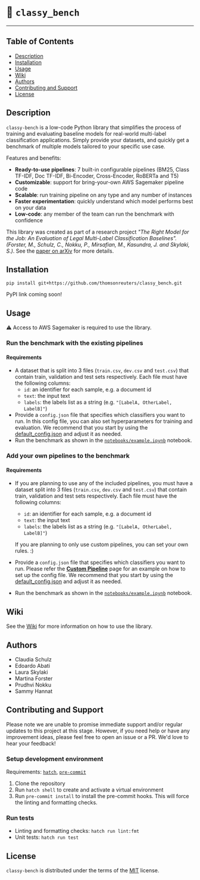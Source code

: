 # 🧪 `classy_bench`

-----

## Table of Contents

- [Description](#description)
- [Installation](#installation)
- [Usage](#usage)
- [Wiki](#wiki)
- [Authors](#authors)
- [Contributing and Support](#contributing-and-support)
- [License](#license)

## Description

`classy-bench` is a low-code Python library that simplifies the process of training and evaluating baseline models for real-world multi-label classification applications. Simply provide your datasets, and quickly get a benchmark of multiple models tailored to your specific use case.

Features and benefits:

- **Ready-to-use pipelines**: 7 built-in configurable pipelines (BM25, Class TF-IDF, Doc TF-IDF, Bi-Encoder, Cross-Encoder, RoBERTa and T5)
- **Customizable**: support for bring-your-own AWS Sagemaker pipeline code
- **Scalable**: run training pipeline on any type and any number of instances
- **Faster experimentation**: quickly understand which model performs best on your data
- **Low-code**: any member of the team can run the benchmark with confidence

This library was created as part of a research project _"The Right Model for the Job: An Evaluation of Legal Multi-Label Classification Baselines". (Forster, M., Schulz, C., Nokku, P., Mirsafian, M., Kasundra, J. and Skylaki, S.)_. See the [paper on arXiv](https://arxiv.org/abs/2401.11852) for more details.

## Installation

```console
pip install git+https://github.com/thomsonreuters/classy_bench.git
```

PyPI link coming soon!

## Usage

:warning: Access to AWS Sagemaker is required to use the library.

### Run the benchmark with the existing pipelines

#### Requirements

- A dataset that is split into 3 files (`train.csv`, `dev.csv` and `test.csv`) that contain train, validation and test sets respectively.
  Each file must have the following columns:
    - `id`: an identifier for each sample, e.g. a document id
    - `text`: the input text
    - `labels`: the labels list as a string (e.g. `"[LabelA, OtherLabel, LabelB]"`)
- Provide a `config.json` file that specifies which classifiers you want to run. In this config file, you can also set hyperparameters for training and evaluation.
  We recommend that you start by using the [default_config.json](https://github.com/thomsonreuters/classy_bench/blob/main/src/classy_bench/default_config.json) and adjust it as needed.
- Run the benchmark as shown in the [`notebooks/example.ipynb`](https://github.com/thomsonreuters/classy_bench/blob/main/notebooks/example.ipynb) notebook.

### Add your own pipelines to the benchmark

#### Requirements

- If you are planning to use any of the included pipelines, you must have a dataset split into 3 files (`train.csv`, `dev.csv` and `test.csv`) that contain train, validation and test sets respectively.
  Each file must have the following columns:
    - `id`: an identifier for each sample, e.g. a document id
    - `text`: the input text
    - `labels`: the labels list as a string (e.g. `"[LabelA, OtherLabel, LabelB]"`)

  If you are planning to only use custom pipelines, you can set your own rules. :)
- Provide a `config.json` file that specifies which classifiers you want to run. Please refer the [**Custom Pipeline**](https://github.com/thomsonreuters/classy_bench/wiki/Custom-Pipeline) page for an example on how to set up the config file. We recommend that you start by using the [default_config.json](https://github.com/thomsonreuters/classy_bench/blob/main/src/classy_bench/default_config.json) and adjust it as needed.
- Run the benchmark as shown in the [`notebooks/example.ipynb`](https://github.com/thomsonreuters/classy_bench/blob/main/notebooks/example.ipynb) notebook.

## Wiki

See the [Wiki](https://github.com/thomsonreuters/classy_bench/wiki) for more information on how to use the library.

## Authors

- Claudia Schulz
- Edoardo Abati
- Laura Skylaki
- Martina Forster
- Prudhvi Nokku
- Sammy Hannat

## Contributing and Support

Please note we are unable to promise immediate support and/or regular updates to this project at this stage.
However, if you need help or have any improvement ideas, please feel free to open an issue or a PR. We'd love to hear your feedback!

### Setup development environment

Requirements: [`hatch`](https://hatch.pypa.io/latest/install/), [`pre-commit`](https://pre-commit.com/#install)

1. Clone the repository
1. Run `hatch shell` to create and activate a virtual environment
1. Run `pre-commit install` to install the pre-commit hooks. This will force the linting and formatting checks.

### Run tests

- Linting and formatting checks: `hatch run lint:fmt`
- Unit tests: `hatch run test`

## License

`classy-bench` is distributed under the terms of the [MIT](https://spdx.org/licenses/MIT.html) license.
